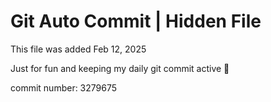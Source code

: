 # Git Auto Commit | Hidden File

This file was added Feb 12, 2025

Just for fun and keeping my daily git commit active 🤪

commit number: 3279675
